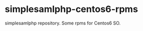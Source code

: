 simplesamlphp-centos6-rpms
==========================

simplesamlphp repository. Some rpms for Centos6 SO.
